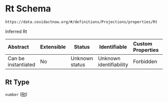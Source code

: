 # Rt Schema

```txt
https://data.covidactnow.org/#/definitions/Projections/properties/Rt
```

Inferred Rt


| Abstract            | Extensible | Status         | Identifiable            | Custom Properties | Additional Properties | Access Restrictions | Defined In                                                   |
| :------------------ | ---------- | -------------- | ----------------------- | :---------------- | --------------------- | ------------------- | ------------------------------------------------------------ |
| Can be instantiated | No         | Unknown status | Unknown identifiability | Forbidden         | Allowed               | none                | [schemas.json\*](../out/schemas.json "open original schema") |

## Rt Type

`number` ([Rt](schemas-definitions-projections-properties-rt.md))
